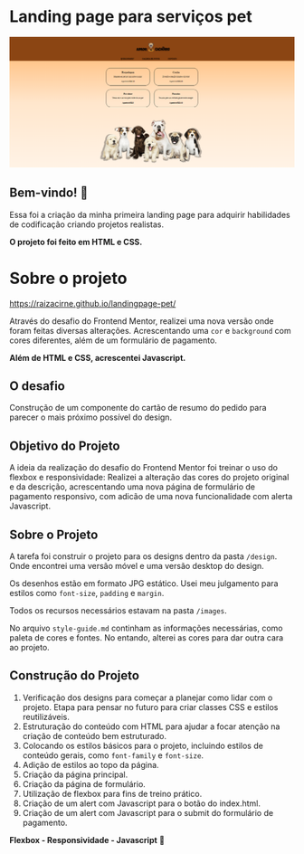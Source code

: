# Landing page para serviços pet 

![Design preview Landing page](./design/desktop-index.png)

## Bem-vindo! 👋

Essa foi a criação da minha primeira landing page para adquirir habilidades de codificação criando projetos realistas.

**O projeto foi feito em HTML e CSS.**

# Sobre o projeto

https://raizacirne.github.io/landingpage-pet/

Através do desafio do Frontend Mentor, realizei uma nova versão onde foram feitas diversas alterações. Acrescentando uma `cor` e `background` com cores diferentes, além de um formulário de pagamento.

**Além de HTML e CSS, acrescentei Javascript.**

## O desafio

Construção de um componente do cartão de resumo do pedido  para parecer o mais próximo possível do design.

## Objetivo do Projeto

A ideia da realização do desafio do Frontend Mentor foi treinar o uso do flexbox e responsividade: Realizei a alteração das cores do projeto original e da descrição, acrescentando uma nova página de formulário de pagamento responsivo, com adicão de uma nova funcionalidade com alerta Javascript.

## Sobre o Projeto

A tarefa foi construir o projeto para os designs dentro da pasta `/design`. Onde encontrei uma versão móvel e uma versão desktop do design.

Os desenhos estão em formato JPG estático. Usei meu julgamento para estilos como `font-size`, `padding` e `margin`.

Todos os recursos necessários estavam na pasta `/images`. 

No arquivo `style-guide.md` continham as informações necessárias, como paleta de cores e fontes. No entando, alterei as cores para dar outra cara ao projeto. 

## Construção do Projeto

1. Verificação dos designs para começar a planejar como lidar com o projeto. Etapa para pensar no futuro para criar classes CSS e estilos reutilizáveis. 
2. Estruturação do conteúdo com HTML para ajudar a focar atenção na criação de conteúdo bem estruturado.
3. Colocando os estilos básicos para o projeto, incluindo estilos de conteúdo gerais, como `font-family` e `font-size`.
4. Adição de estilos ao topo da página.
5. Criação da página principal.
6. Criação da página de formulário.
7. Utilização de flexbox para fins de treino prático. 
8. Criação de um alert com Javascript para o botão do index.html.
9. Criação de um alert com Javascript para o submit do formulário de pagamento. 

**Flexbox - Responsividade - Javascript** 🚀
